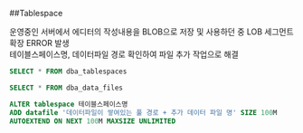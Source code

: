 ##Tablespace

운영중인 서버에서 에디터의 작성내용을 BLOB으로 저장 및 사용하던 중 LOB 세그먼트 확장 ERROR 발생  
테이블스페이스명, 데이터파일 경로 확인하여 파일 추가 작업으로 해결

```sql
SELECT * FROM dba_tablespaces
```

```sql
SELECT * FROM dba_data_files
```

```sql
ALTER tablespace 테이블스페이스명
ADD datafile '데이터파일이 쌓여있는 풀 경로 + 추가 데이터 파일 명' SIZE 100M
AUTOEXTEND ON NEXT 100M MAXSIZE UNLIMITED
```
